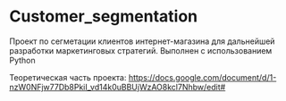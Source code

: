 # Customer_segmentation
Проект по сегметации клиентов интернет-магазина для дальнейшей разработки маркетинговых стратегий. Выполнен с использованием Python

Теоретическая часть проекта: https://docs.google.com/document/d/1-nzW0NFjw77Db8PkiI_vd14k0uBBUjWzAO8kcl7Nhbw/edit#
